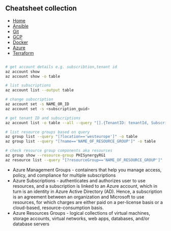 ## Cheatsheet collection

* [Home](#)
* [Ansible](ansible.md)
* [Git](git.md)
* [GCP](index.md)
* [Docker](docker.md)
* <ins>[Azure](azure.md)<ins>
* [Terraform](terraform.md)

```bash

# get account details e.g. subscribtion,tenant id 
az account show
az account show -o table

# list subscriptions
az account list --output table

# change subscription
az account set -s NAME_OR_ID
az account set -s <subscription_guid>

# get tenant ID and subscriptions
az account list -o table --all --query "[].{TenantID: tenantId, Subscription: name, Default: isDefault}"

# list resource groups based on query
az group list --query "[?location=='westeurope']" -o table
az group list --query "[?name=='NAME_OF_RESOURCE_GROUP']" -o table

# check resource group components aka resources
az group show --resource-group PHISynergyRG1
az resource list --query "[?resourceGroup=='NAME_OF_RESOURCE_GROUP']"
```
* Azure Management Groups - containers that help you manage access, policy, and compliance for multiple subscriptions
* Azure Subscriptions -  authenticates and authorizes user to use resources, and a subscription is linked to an Azure account, which in turn is an identity in Azure Active Directory (AD). Hence, a subscription is an agreement between an organization and Microsoft to use resources, for which charges are either paid on a per-license basis or a cloud-based, resource-consumption basis.
* Azure Resources Groups - logical collections of virtual machines, storage accounts, virtual networks, web apps, databases, and/or database servers

